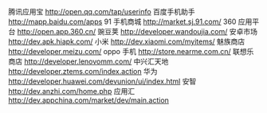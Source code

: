 腾讯应用宝            http://open.qq.com/tap/userinfo
百度手机助手          http://mapp.baidu.com/apps
91 手机商城           http://market.sj.91.com/
360 应用平台          http://open.app.360.cn/
豌豆荚                http://developer.wandoujia.com/
安卓市场              http://dev.apk.hiapk.com/
小米                  http://dev.xiaomi.com/myitems/
魅族商店              http://developer.meizu.com/
oppo 手机             http://store.nearme.com.cn/
联想乐商店            http://developer.lenovomm.com/
中兴汇天地            http://developer.ztems.com/index.action
华为                  http://developer.huawei.com/devunion/ui/index.html
安智                  http://dev.anzhi.com/home.php
应用汇                http://dev.appchina.com/market/dev/main.action
